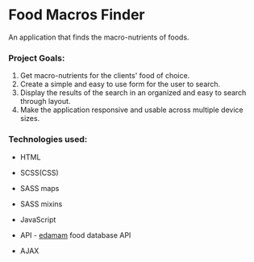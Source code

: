 # Food Macros Finder
 An application that finds the macro-nutrients of foods.
 
### Project Goals:

1. Get macro-nutrients for the clients' food of choice.
2. Create a simple and easy to use form for the user to search.
3. Display the results of the search in an organized and easy to search through layout.
4. Make the application responsive and usable across multiple device sizes.

### Technologies used:

- HTML

- SCSS(CSS)
 - SASS maps
 - SASS mixins

- JavaScript
 - API - [edamam](https://developer.edamam.com/) food database API
 - AJAX

  [Edamam]: https://developer.edamam.com/

  
